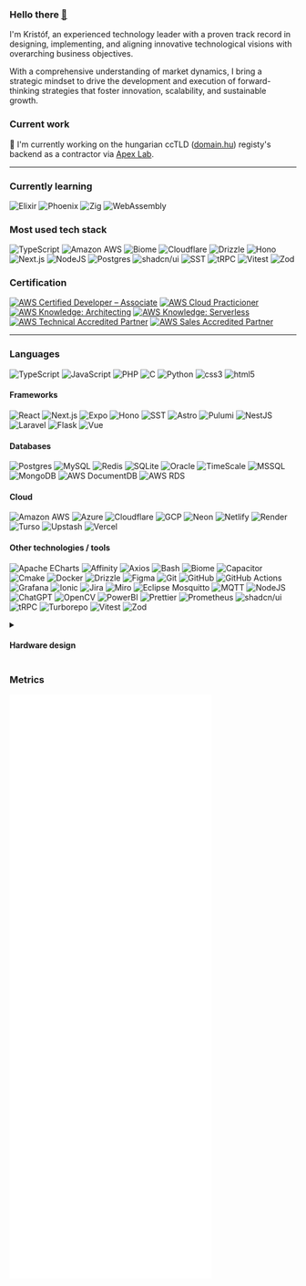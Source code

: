 ### Hello there [👋](https://www.giantfreakinrobot.com/wp-content/uploads/2022/10/hellothere.gif)

I'm Kristóf, an experienced technology leader with a proven track record in designing, implementing, and aligning innovative technological visions with overarching business objectives.

With a comprehensive understanding of market dynamics, I bring a strategic mindset to drive the development and execution of forward-thinking strategies that foster innovation, scalability, and sustainable growth.

### Current work

🚀 I'm currently working on the hungarian ccTLD ([domain.hu](https://domain.hu)) registy's backend as a contractor via [Apex Lab](https://apexlab.io).

<!--
**hauserkristof/hauserkristof** is a ✨ _special_ ✨ repository because its `README.md` (this file) appears on your GitHub profile.

Here are some ideas to get you started:

- 🔭 I'm currently working on ...
- 🌱 I'm currently learning ...
- 👯 I'm looking to collaborate on ...
- 🤔 I'm looking for help with ...
- 💬 Ask me about ...
- 📫 How to reach me: ...
- 😄 Pronouns: ...
- ⚡ Fun fact: ...
  -->

---

### Currently learning

![Elixir](https://img.shields.io/badge/Elixir-%234B275F.svg?style=for-the-badge&logo=elixir&logoColor=white) ![Phoenix](https://img.shields.io/badge/Phoenix-%23FD4F00.svg?style=for-the-badge&logo=phoenixframework&logoColor=white) ![Zig](https://img.shields.io/badge/Zig-%23F7A41E.svg?style=for-the-badge&logo=zig&logoColor=white) ![WebAssembly](https://img.shields.io/badge/WebAssembly-%23654FF0.svg?style=for-the-badge&logo=webassembly&logoColor=white)

### Most used tech stack

![TypeScript](https://img.shields.io/badge/TypeScript-%233178C6.svg?style=for-the-badge&logo=typescript&logoColor=white) ![Amazon AWS](https://img.shields.io/badge/AWS-%23232F3E.svg?style=for-the-badge&logo=amazonwebservices&logoColor=white") ![Biome](https://img.shields.io/badge/Biome-%2360A5FA.svg?style=for-the-badge&logo=biome&logoColor=white) ![Cloudflare](https://img.shields.io/badge/cloudflare-%23F38020.svg?style=for-the-badge&logo=cloudflare&logoColor=white) ![Drizzle](https://img.shields.io/badge/Drizzle-%23C5F74F.svg?style=for-the-badge&logo=drizzle&logoColor=black) ![Hono](https://img.shields.io/badge/Hono-%23E36002.svg?style=for-the-badge&logo=hono&logoColor=white) ![Next.js](https://img.shields.io/badge/Next.js-%23000000.svg?style=for-the-badge&logo=nextdotjs&logoColor=white) ![NodeJS](https://img.shields.io/badge/Node.JS-%23339933.svg?style=for-the-badge&logo=nodedotjs&logoColor=white) ![Postgres](https://img.shields.io/badge/postgres-%23316192.svg?style=for-the-badge&logo=postgresql&logoColor=white) ![shadcn/ui](https://img.shields.io/badge/shadcn%2Fui-%23000000.svg?style=for-the-badge&logo=shadcnui&logoColor=white) ![SST](https://img.shields.io/badge/SST-%23E27152.svg?style=for-the-badge&logo=sst&logoColor=white) ![tRPC](https://img.shields.io/badge/tRPC-%232596BE.svg?style=for-the-badge&logo=trpc&logoColor=white) ![Vitest](https://img.shields.io/badge/vitest-%236E9F18.svg?style=for-the-badge&logo=vitest&logoColor=white) ![Zod](https://img.shields.io/badge/zod-%233E67B1.svg?style=for-the-badge&logo=zod&logoColor=white)

### Certification

<a href="https://www.credly.com/badges/01fa3293-f28d-4e69-8d94-dc69a425e54b/public_url" target="_blank"><img src="https://images.credly.com/images/b9feab85-1a43-4f6c-99a5-631b88d5461b/image.png" alt="AWS Certified Developer – Associate" style="width:200px;"/></a>
<a href="https://www.credly.com/badges/61a96dc3-ac7b-4a04-9d9b-a21211b09e9b/public_url" target="_blank"><img src="https://images.credly.com/images/00634f82-b07f-4bbd-a6bb-53de397fc3a6/image.png" alt="AWS Cloud Practicioner" style="width:200px;"/></a>
<a href="https://www.credly.com/badges/81c7ea95-b126-43a0-ac9f-dd48eb9df09b/public_url" target="_blank"><img src="https://images.credly.com/images/519a6dba-f145-4c1a-85a2-1d173d6898d9/image.png" alt="AWS Knowledge: Architecting" style="width:200px;"/></a>
<a href="https://www.credly.com/badges/ad2cea7b-a11d-4106-938d-c4a2a134ce4e/public_url" target="_blank"><img src="https://images.credly.com/images/e07c6cc4-b737-4d7e-8ce8-66b6b7a60367/image.png" alt="AWS Knowledge: Serverless" style="width:200px;"/></a>
<a href="https://www.credly.com/badges/b9ee8cd7-381a-4b6d-a771-206f787b2d17/public_url" target="_blank"><img src="https://images.credly.com/images/a253b994-caa6-4dd1-bf0e-434dd012b1f6/image.png" alt="AWS Technical Accredited Partner" style="width:200px;"/></a>
<a href="https://www.credly.com/badges/48127b95-acff-4549-9ff2-522217493db3/public_url" target="_blank"><img src="https://images.credly.com/images/87df3ac8-1afb-4bdc-80ee-bef9f8cb65d6/image.png" alt="AWS Sales Accredited Partner" style="width:200px;"/></a>

---

### Languages

![TypeScript](https://img.shields.io/badge/TypeScript-%233178C6.svg?style=for-the-badge&logo=typescript&logoColor=white) ![JavaScript](https://img.shields.io/badge/JavaScript-%23F7DF1E.svg?style=for-the-badge&logo=javascript&logoColor=black) ![PHP](https://img.shields.io/badge/PHP-%23777BB4.svg?style=for-the-badge&logo=php&logoColor=white) ![C](https://img.shields.io/badge/C-%23A8B9CC.svg?style=for-the-badge&logo=c&logoColor=black) ![Python](https://img.shields.io/badge/Python-%233776AB.svg?style=for-the-badge&logo=python&logoColor=white) ![css3](https://img.shields.io/badge/CSS3-%231572B6.svg?style=for-the-badge&logo=css3&logoColor=white) ![html5](https://img.shields.io/badge/HTML5-%23E34F26.svg?style=for-the-badge&logo=html5&logoColor=white)

#### Frameworks

![React](https://img.shields.io/badge/React-%2361DAFB.svg?style=for-the-badge&logo=react&logoColor=black) ![Next.js](https://img.shields.io/badge/Next.js-%23000000.svg?style=for-the-badge&logo=nextdotjs&logoColor=white) ![Expo](https://img.shields.io/badge/Expo-%23000020.svg?style=for-the-badge&logo=expo&logoColor=white) ![Hono](https://img.shields.io/badge/Hono-%23E36002.svg?style=for-the-badge&logo=hono&logoColor=white) ![SST](https://img.shields.io/badge/SST-%23E27152.svg?style=for-the-badge&logo=sst&logoColor=white) ![Astro](https://img.shields.io/badge/Astro-%23BC52EE.svg?style=for-the-badge&logo=astro&logoColor=white) ![Pulumi](https://img.shields.io/badge/Pulumi-%238A3391.svg?style=for-the-badge&logo=pulumi&logoColor=white) ![NestJS](https://img.shields.io/badge/Nestjs-%23E0234E.svg?style=for-the-badge&logo=nestjs&logoColor=white) ![Laravel](https://img.shields.io/badge/Laravel-%23FF2D20.svg?style=for-the-badge&logo=laravel&logoColor=white) ![Flask](https://img.shields.io/badge/Flask-%23000000.svg?style=for-the-badge&logo=flask&logoColor=white) ![Vue](https://img.shields.io/badge/Vue-%234FC08D.svg?style=for-the-badge&logo=vuedotjs&logoColor=white)

#### Databases

![Postgres](https://img.shields.io/badge/postgres-%23316192.svg?style=for-the-badge&logo=postgresql&logoColor=white) ![MySQL](https://img.shields.io/badge/mysql-%234479A1.svg?style=for-the-badge&logo=mysql&logoColor=white) ![Redis](https://img.shields.io/badge/redis-%23DC382D.svg?style=for-the-badge&logo=redis&logoColor=white) ![SQLite](https://img.shields.io/badge/SQLite-%23003B57.svg?style=for-the-badge&logo=sqlite&logoColor=white) ![Oracle](https://img.shields.io/badge/oracle-%23F80000.svg?style=for-the-badge&logo=oracle&logoColor=white) ![TimeScale](https://img.shields.io/badge/timescale-%23FDB515.svg?style=for-the-badge&logo=timescale&logoColor=black) ![MSSQL](https://img.shields.io/badge/MSSQL-%23CC2927.svg?style=for-the-badge&logo=microsoftsqlserver&logoColor=white) ![MongoDB](https://img.shields.io/badge/MongoDB-%234ea94b.svg?style=for-the-badge&logo=mongodb&logoColor=white)
![AWS DocumentDB](https://img.shields.io/badge/AWS%20DocumentDB-%234053D6.svg?style=for-the-badge&logo=amazondynamodb&logoColor=white) ![AWS RDS](https://img.shields.io/badge/AWS%20RDS-%23527FFF.svg?style=for-the-badge&logo=amazonrds&logoColor=white)

#### Cloud

![Amazon AWS](https://img.shields.io/badge/AWS-%23232F3E.svg?style=for-the-badge&logo=amazonwebservices&logoColor=white") ![Azure](https://img.shields.io/badge/azure-%230078D4.svg?style=for-the-badge&logo=microsoftazure&logoColor=white) ![Cloudflare](https://img.shields.io/badge/cloudflare-%23F38020.svg?style=for-the-badge&logo=cloudflare&logoColor=white) ![GCP](https://img.shields.io/badge/GCP-%234285F4.svg?style=for-the-badge&logo=googlecloud&logoColor=white) ![Neon](https://img.shields.io/badge/Neon-%2300e699.svg?style=for-the-badge&logo=neon&logoColor=white) ![Netlify](https://img.shields.io/badge/Netlify-%2300C7B7.svg?style=for-the-badge&logo=netlify&logoColor=white) ![Render](https://img.shields.io/badge/Render-%2346E3B7.svg?style=for-the-badge&logo=render&logoColor=white) ![Turso](https://img.shields.io/badge/Turso-%234FF8D2.svg?style=for-the-badge&logo=turso&logoColor=black) ![Upstash](https://img.shields.io/badge/Upstash-%2300E9A3.svg?style=for-the-badge&logo=upstash&logoColor=white) ![Vercel](https://img.shields.io/badge/Vercel-%23000000.svg?style=for-the-badge&logo=vercel&logoColor=white)

#### Other technologies / tools

![Apache ECharts](https://img.shields.io/badge/Apache%20ECharts-%23AA344D.svg?style=for-the-badge&logo=apacheecharts&logoColor=white) ![Affinity](https://img.shields.io/badge/Affinity%20Designer-%23134881.svg?style=for-the-badge&logo=affinitydesigner&logoColor=white) ![Axios](https://img.shields.io/badge/Axios-%235A29E4.svg?style=for-the-badge&logo=axios&logoColor=white) ![Bash](https://img.shields.io/badge/Bash-%234EAA25.svg?style=for-the-badge&logo=gnubash&logoColor=white) ![Biome](https://img.shields.io/badge/Biome-%2360A5FA.svg?style=for-the-badge&logo=biome&logoColor=white) ![Capacitor](https://img.shields.io/badge/capacitor-%23119EFF.svg?style=for-the-badge&logo=capacitor&logoColor=white) ![Cmake](https://img.shields.io/badge/cmake-%23064F8C.svg?style=for-the-badge&logo=cmake&logoColor=white) ![Docker](https://img.shields.io/badge/docker-%232496ED.svg?style=for-the-badge&logo=docker&logoColor=white) ![Drizzle](https://img.shields.io/badge/Drizzle-%23C5F74F.svg?style=for-the-badge&logo=drizzle&logoColor=black) ![Figma](https://img.shields.io/badge/figma-%23F24E1E.svg?style=for-the-badge&logo=figma&logoColor=white) ![Git](https://img.shields.io/badge/git-%23F05032.svg?style=for-the-badge&logo=git&logoColor=white) ![GitHub](https://img.shields.io/badge/github-%23181717.svg?style=for-the-badge&logo=github&logoColor=white) ![GitHub Actions](https://img.shields.io/badge/Github%20Actions-%232088FF.svg?style=for-the-badge&logo=githubactions&logoColor=white) ![Grafana](https://img.shields.io/badge/grafana-%23F46800.svg?style=for-the-badge&logo=grafana&logoColor=white) ![Ionic](https://img.shields.io/badge/ionic-%233880FF.svg?style=for-the-badge&logo=ionic&logoColor=white) ![Jira](https://img.shields.io/badge/Jira-%230052CC.svg?style=for-the-badge&logo=jira&logoColor=white) ![Miro](https://img.shields.io/badge/miro-%23050038.svg?style=for-the-badge&logo=miro&logoColor=white) ![Eclipse Mosquitto](https://img.shields.io/badge/Mosquitto-%233C5280.svg?style=for-the-badge&logo=eclipsemosquitto&logoColor=white) ![MQTT](https://img.shields.io/badge/MQTT-%23660066.svg?style=for-the-badge&logo=mqtt&logoColor=white) ![NodeJS](https://img.shields.io/badge/Node.JS-%23339933.svg?style=for-the-badge&logo=nodedotjs&logoColor=white) ![ChatGPT](https://img.shields.io/badge/OpenAI%20ChatGPT-%2374aa9c.svg?style=for-the-badge&logo=openai&logoColor=white) ![OpenCV](https://img.shields.io/badge/opencv-%235C3EE8.svg?style=for-the-badge&logo=opencv&logoColor=white) ![PowerBI](https://img.shields.io/badge/power%20bi-%23F2C811.svg?style=for-the-badge&logo=powerbi&logoColor=black) ![Prettier](https://img.shields.io/badge/prettier-%23F7B93E.svg?style=for-the-badge&logo=prettier&logoColor=black) ![Prometheus](https://img.shields.io/badge/prometheus-%23E6522C.svg?style=for-the-badge&logo=prometheus&logoColor=white) ![shadcn/ui](https://img.shields.io/badge/shadcn%2Fui-%23000000.svg?style=for-the-badge&logo=shadcnui&logoColor=white) ![tRPC](https://img.shields.io/badge/tRPC-%232596BE.svg?style=for-the-badge&logo=trpc&logoColor=white) ![Turborepo](https://img.shields.io/badge/Turborepo-%23EF4444.svg?style=for-the-badge&logo=turborepo&logoColor=white) ![Vitest](https://img.shields.io/badge/vitest-%236E9F18.svg?style=for-the-badge&logo=vitest&logoColor=white) ![Zod](https://img.shields.io/badge/zod-%233E67B1.svg?style=for-the-badge&logo=zod&logoColor=white)

</details>

<details>
<summary><h4>Hardware design</h4></summary>

![Fusion360](https://img.shields.io/badge/autodesk%20Fusion360-%23000.svg?style=for-the-badge&logo=autodesk&logoColor=white) ![Espressif](https://img.shields.io/badge/espressif-%23E7352C.svg?style=for-the-badge&logo=espressif&logoColor=white) ![Kicad](https://img.shields.io/badge/kicad-%23314CB0.svg?style=for-the-badge&logo=kicad&logoColor=white) ![STM](https://img.shields.io/badge/STM-%2303234B.svg?style=for-the-badge&logo=stmicroelectronics&logoColor=white)

</details>

### Metrics

![Metrics](./github-metrics.svg)

